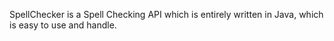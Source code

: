 SpellChecker is a Spell Checking API which is entirely written in Java, which is easy to use and handle.
